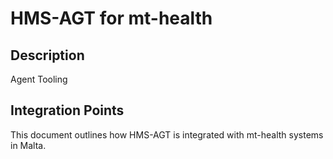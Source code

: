 # HMS-AGT for mt-health

## Description

Agent Tooling

## Integration Points

This document outlines how HMS-AGT is integrated with mt-health systems in Malta.
